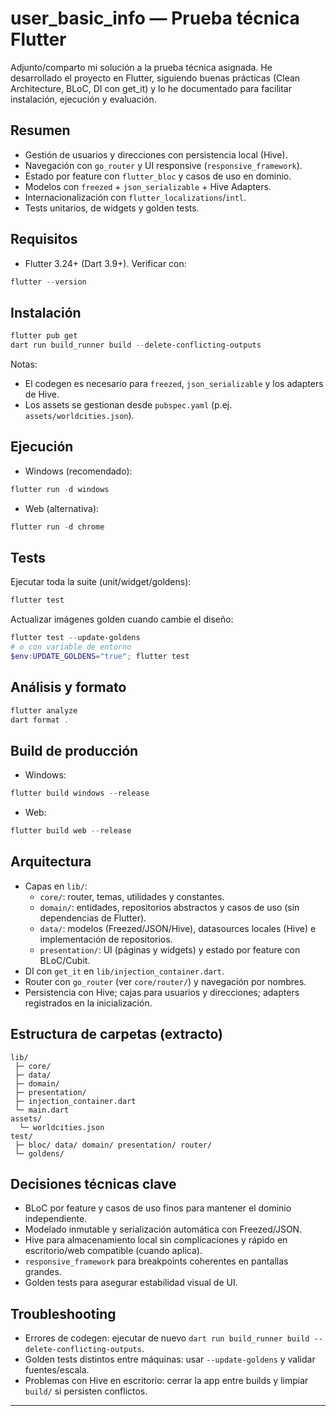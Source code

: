 # user_basic_info — Prueba técnica Flutter

Adjunto/comparto mi solución a la prueba técnica asignada. He desarrollado el proyecto en Flutter, siguiendo buenas prácticas (Clean Architecture, BLoC, DI con get_it) y lo he documentado para facilitar instalación, ejecución y evaluación.

## Resumen

- Gestión de usuarios y direcciones con persistencia local (Hive).
- Navegación con `go_router` y UI responsive (`responsive_framework`).
- Estado por feature con `flutter_bloc` y casos de uso en dominio.
- Modelos con `freezed` + `json_serializable` + Hive Adapters.
- Internacionalización con `flutter_localizations`/`intl`.
- Tests unitarios, de widgets y golden tests.

## Requisitos

- Flutter 3.24+ (Dart 3.9+). Verificar con:

```powershell
flutter --version
```

## Instalación

```powershell
flutter pub get
dart run build_runner build --delete-conflicting-outputs
```

Notas:

- El codegen es necesario para `freezed`, `json_serializable` y los adapters de Hive.
- Los assets se gestionan desde `pubspec.yaml` (p.ej. `assets/worldcities.json`).

## Ejecución

- Windows (recomendado):

```powershell
flutter run -d windows
```

- Web (alternativa):

```powershell
flutter run -d chrome
```

## Tests

Ejecutar toda la suite (unit/widget/goldens):

```powershell
flutter test
```

Actualizar imágenes golden cuando cambie el diseño:

```powershell
flutter test --update-goldens
# o con variable de entorno
$env:UPDATE_GOLDENS="true"; flutter test
```

## Análisis y formato

```powershell
flutter analyze
dart format .
```

## Build de producción

- Windows:

```powershell
flutter build windows --release
```

- Web:

```powershell
flutter build web --release
```

## Arquitectura

- Capas en `lib/`:
  - `core/`: router, temas, utilidades y constantes.
  - `domain/`: entidades, repositorios abstractos y casos de uso (sin dependencias de Flutter).
  - `data/`: modelos (Freezed/JSON/Hive), datasources locales (Hive) e implementación de repositorios.
  - `presentation/`: UI (páginas y widgets) y estado por feature con BLoC/Cubit.
- DI con `get_it` en `lib/injection_container.dart`.
- Router con `go_router` (ver `core/router/`) y navegación por nombres.
- Persistencia con Hive; cajas para usuarios y direcciones; adapters registrados en la inicialización.

## Estructura de carpetas (extracto)

```text
lib/
 ├─ core/
 ├─ data/
 ├─ domain/
 ├─ presentation/
 ├─ injection_container.dart
 └─ main.dart
assets/
  └─ worldcities.json
test/
 ├─ bloc/ data/ domain/ presentation/ router/
 └─ goldens/
```

## Decisiones técnicas clave

- BLoC por feature y casos de uso finos para mantener el dominio independiente.
- Modelado inmutable y serialización automática con Freezed/JSON.
- Hive para almacenamiento local sin complicaciones y rápido en escritorio/web compatible (cuando aplica).
- `responsive_framework` para breakpoints coherentes en pantallas grandes.
- Golden tests para asegurar estabilidad visual de UI.

## Troubleshooting

- Errores de codegen: ejecutar de nuevo `dart run build_runner build --delete-conflicting-outputs`.
- Golden tests distintos entre máquinas: usar `--update-goldens` y validar fuentes/escala.
- Problemas con Hive en escritorio: cerrar la app entre builds y limpiar `build/` si persisten conflictos.

---